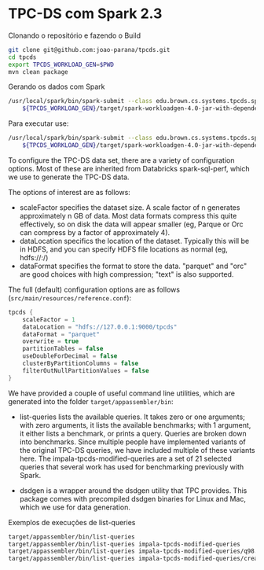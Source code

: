 # TPC-DS com Spark 2.3

Clonando o repositório e fazendo o Build

```bash
git clone git@github.com:joao-parana/tpcds.git
cd tpcds
export TPCDS_WORKLOAD_GEN=$PWD
mvn clean package
```

Gerando os dados com Spark

```bash
/usr/local/spark/bin/spark-submit --class edu.brown.cs.systems.tpcds.spark.SparkTPCDSDataGenerator \
    ${TPCDS_WORKLOAD_GEN}/target/spark-workloadgen-4.0-jar-with-dependencies.jar
```

	
Para executar use:

```bash
/usr/local/spark/bin/spark-submit --class edu.brown.cs.systems.tpcds.spark.SparkTPCDSWorkloadGenerator \
    ${TPCDS_WORKLOAD_GEN}/target/spark-workloadgen-4.0-jar-with-dependencies.jar
```


To configure the TPC-DS data set, there are a variety of configuration options.  Most of these are inherited from Databricks spark-sql-perf, which we use to generate the TPC-DS data.

The options of interest are as follows:

 - scaleFactor specifies the dataset size.  A scale factor of n generates approximately n GB of data.  Most data formats compress this quite effectively, so on disk the data will appear smaller (eg, Parque or Orc can compress by a factor of approximately 4).
 - dataLocation specifics the location of the dataset.  Typically this will be in HDFS, and you can specify HDFS file locations as normal (eg, hdfs://<hostname>:<port>/<path>)
 - dataFormat specifies the format to store the data.  "parquet" and "orc" are good choices with high compression; "text" is also supported.

The full (default) configuration options are as follows (`src/main/resources/reference.conf`):

```java	
tpcds {
    scaleFactor = 1
    dataLocation = "hdfs://127.0.0.1:9000/tpcds"
    dataFormat = "parquet"
    overwrite = true
    partitionTables = false
    useDoubleForDecimal = false
    clusterByPartitionColumns = false
    filterOutNullPartitionValues = false
}
```



We have provided a couple of useful command line utilities, which are generated 
into the folder `target/appassembler/bin`:

* list-queries lists the available queries.  It takes zero or one arguments; with zero arguments, it lists the available benchmarks; with 1 argument, it either lists a benchmark, or prints a query.
Queries are broken down into benchmarks.
Since multiple people have implemented variants of the original TPC-DS queries, we have included multiple of these variants here.  The impala-tpcds-modified-queries are a set of 21 selected queries that several work has used for benchmarking previously with Spark.
 
* dsdgen is a wrapper around the dsdgen utility that TPC provides. This package comes with precompiled dsdgen binaries for Linux and Mac, which we use for data generation.

Exemplos de execuções de list-queries

```bash
target/appassembler/bin/list-queries
target/appassembler/bin/list-queries impala-tpcds-modified-queries
target/appassembler/bin/list-queries impala-tpcds-modified-queries/q98.sql
target/appassembler/bin/list-queries impala-tpcds-modified-queries/create-rdd.sql
```

```bash
```

```bash
```

```bash
```

